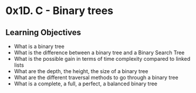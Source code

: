 # 0x1D. C - Binary trees

## Learning Objectives

*    What is a binary tree
*    What is the difference between a binary tree and a Binary Search Tree
*    What is the possible gain in terms of time complexity compared to linked lists
*    What are the depth, the height, the size of a binary tree
*    What are the different traversal methods to go through a binary tree
*    What is a complete, a full, a perfect, a balanced binary tree

